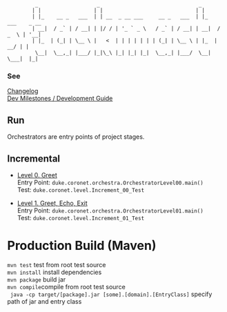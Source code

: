              _                   _                                _             
            | |                 | |                              | |                
            | |_    __ _   ___  | | __  _ __ ___     __ _   ___  | |_    ___    _ __ 
            | __|  / _` | / __| | |/ / | '_ ` _ \   / _` | / __| | __|  / _  \ | '__|
            | |_  | (_| | \__ \ |   <  | | | | | | | (_| | \__ \ | |_  |   __/ | | 
             \__|  \__,_| |___/ |_|\_\ |_| |_| |_|  \__,_| |___/  \__|  \___|  |_|  

### See
[Changelog](/docs/CHANGELOG.md) \
[Dev Milestones / Development Guide](/docs/TODO.md)

## Run

Orchestrators are entry points of project stages.

## Incremental
- [Level 0. Greet](https://nus-tic2002-2021.github.io/website/se-book-adapted/projectDuke/index.html#level-0-greet) \
  Entry Point: ```duke.coronet.orchestra.OrchestratorLevel00.main()``` \
  Test: ```duke.coronet.level.Increment_00_Test```

- [Level 1. Greet, Echo, Exit](https://nus-tic2002-2021.github.io/website/se-book-adapted/projectDuke/index.html#level-1-greet-echo-exit) \
  Entry Point:  ```duke.coronet.orchestra.OrchestratorLevel01.main()``` \
  Test: ```duke.coronet.level.Increment_01_Test```

# Production Build (Maven)

``` mvn test ``` test from root test source \
``` mvn install ``` install dependencies \
``` mvn package ``` build jar \
``` mvn compile ```compile from root test source \
``` java -cp target/[package].jar [some].[domain].[EntryClass]``` specify path of jar and entry class
